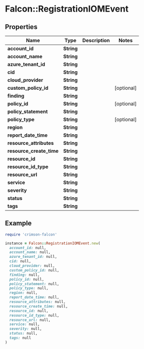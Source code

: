# Falcon::RegistrationIOMEvent

## Properties

| Name | Type | Description | Notes |
| ---- | ---- | ----------- | ----- |
| **account_id** | **String** |  |  |
| **account_name** | **String** |  |  |
| **azure_tenant_id** | **String** |  |  |
| **cid** | **String** |  |  |
| **cloud_provider** | **String** |  |  |
| **custom_policy_id** | **String** |  | [optional] |
| **finding** | **String** |  |  |
| **policy_id** | **String** |  | [optional] |
| **policy_statement** | **String** |  |  |
| **policy_type** | **String** |  | [optional] |
| **region** | **String** |  |  |
| **report_date_time** | **String** |  |  |
| **resource_attributes** | **String** |  |  |
| **resource_create_time** | **String** |  |  |
| **resource_id** | **String** |  |  |
| **resource_id_type** | **String** |  |  |
| **resource_url** | **String** |  |  |
| **service** | **String** |  |  |
| **severity** | **String** |  |  |
| **status** | **String** |  |  |
| **tags** | **String** |  |  |

## Example

```ruby
require 'crimson-falcon'

instance = Falcon::RegistrationIOMEvent.new(
  account_id: null,
  account_name: null,
  azure_tenant_id: null,
  cid: null,
  cloud_provider: null,
  custom_policy_id: null,
  finding: null,
  policy_id: null,
  policy_statement: null,
  policy_type: null,
  region: null,
  report_date_time: null,
  resource_attributes: null,
  resource_create_time: null,
  resource_id: null,
  resource_id_type: null,
  resource_url: null,
  service: null,
  severity: null,
  status: null,
  tags: null
)
```


